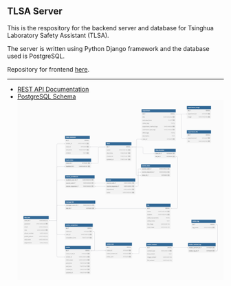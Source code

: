 ## TLSA Server

This is the respository for the backend server and database for Tsinghua Laboratory Safety Assistant (TLSA).

The server is written using Python Django framework and the database used is PostgreSQL.

Repository for frontend [here](https://github.com/OneSony/LabSafety).

---

- [REST API Documentation](./documentation/tlsa_server_api.md)
- [PostgreSQL Schema](./documentation/database_schema.md)
![ER-diagram](./documentation/TLSA_ER_v2.png)